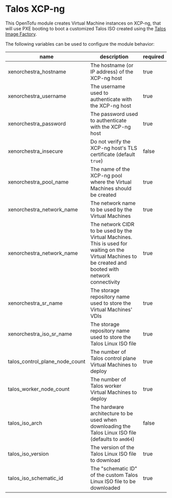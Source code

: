 # Talos XCP-ng

This OpenTofu module creates Virtual Machine instances on XCP-ng, that will use PXE booting to boot a customized Talos ISO created using the [Talos Image Factory](https://factory.talos.dev/).

The following variables can be used to configure the module behavior:

| name | description | required |
| ---- | ----------- | -------- |
| xenorchestra_hostname | The hostname (or IP address) of the XCP-ng host | true |
| xenorchestra_username | The username used to authenticate with the XCP-ng host | true |
| xenorchestra_password | The password used to authenticate with the XCP-ng host | true |
| xenorchestra_insecure | Do not verify the XCP-ng host's TLS certificate (default `true`) | false |
| xenorchestra_pool_name | The name of the XCP-ng pool where the Virtual Machines should be created | true |
| xenorchestra_network_name | The network name to be used by the Virtual Machines | true |
| xenorchestra_network_name | The network CIDR to be used by the Virtual Machines. This is used for waiting on the Virtual Machines to be created and booted with network connectivity | true |
| xenorchestra_sr_name | The storage repository name used to store the Virtual Machines' VDIs | true |
| xenorchestra_iso_sr_name | The storage repository name used to store the Talos Linux ISO file | true |
| talos_control_plane_node_count | The number of Talos control plane Virtual Machines to deploy | true |
| talos_worker_node_count | The number of Talos worker Virtual Machines to deploy | true |
| talos_iso_arch | The hardware architecture to be used when downloading the Talos Linux ISO file (defaults to `amd64`) | false |
| talos_iso_version | The version of the Talos Linux ISO file to download | true |
| talos_iso_schematic_id | The "schematic ID" of the custom Talos Linux ISO file to be downloaded | true |
